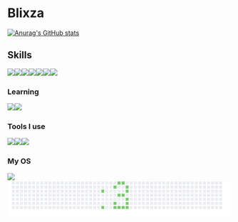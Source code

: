 # Blixza

[![Anurag's GitHub stats](https://github-readme-stats.vercel.app/api?username=blixza&show_icons=true&theme=transparent)](https://github.com/anuraghazra/github-readme-stats)

## Skills
<img src="https://ziadoua.github.io/m3-Markdown-Badges/badges/Python/python1.svg"><img src="https://ziadoua.github.io/m3-Markdown-Badges/badges/HTML/html1.svg"><img src="https://ziadoua.github.io/m3-Markdown-Badges/badges/CSS/css1.svg"><img src="https://ziadoua.github.io/m3-Markdown-Badges/badges/Git/git1.svg"><img src="https://ziadoua.github.io/m3-Markdown-Badges/badges/JSON/json1.svg"><img src="https://ziadoua.github.io/m3-Markdown-Badges/badges/Prisma/prisma2.svg"><img src="https://ziadoua.github.io/m3-Markdown-Badges/badges/SQLite/sqlite2.svg">

### Learning
<img src="https://ziadoua.github.io/m3-Markdown-Badges/badges/TypeScript/typescript2.svg"><img src="https://ziadoua.github.io/m3-Markdown-Badges/badges/NestJS/nestjs2.svg">

### Tools I use
<img src="https://ziadoua.github.io/m3-Markdown-Badges/badges/Obsidian/obsidian1.svg"><img src="https://ziadoua.github.io/m3-Markdown-Badges/badges/VisualStudioCode/visualstudiocode1.svg"><img src="https://ziadoua.github.io/m3-Markdown-Badges/badges/Neovim/neovim1.svg">

### My OS
<img src="https://ziadoua.github.io/m3-Markdown-Badges/badges/Windows10/windows101.svg">

<img src="assets/activity.png">
